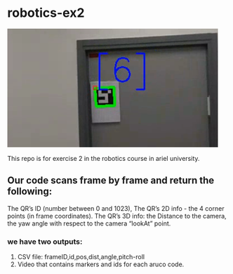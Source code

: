# robotics-ex2

![Alt text](https://github.com/ibrahimchahine/robotics-ex2/blob/main/image.png "Title")

This repo is for exercise 2 in the robotics course in ariel university.

## Our code scans frame by frame and return the following:

The QR’s ID (number between 0 and 1023),
The QR’s 2D info - the 4 corner points (in frame coordinates).
The QR’s 3D info: the Distance to the camera, the yaw angle with respect to the camera “lookAt” point.

### we have two outputs:

1. CSV file:
   frameID,id,pos,dist,angle,pitch-roll
2. Video that contains markers and ids for each aruco code.
